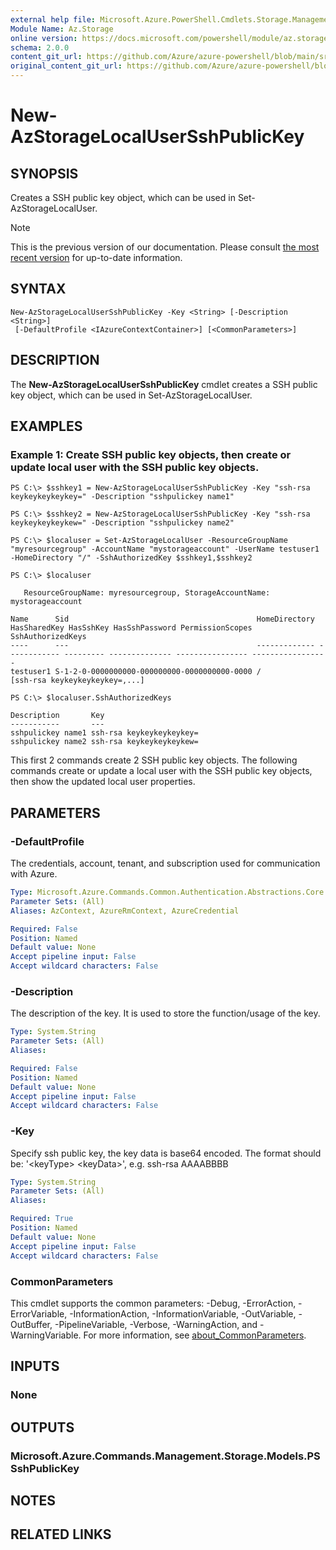 ```yaml
---
external help file: Microsoft.Azure.PowerShell.Cmdlets.Storage.Management.dll-Help.xml
Module Name: Az.Storage
online version: https://docs.microsoft.com/powershell/module/az.storage/new-azstoragelocalusersshpublickey
schema: 2.0.0
content_git_url: https://github.com/Azure/azure-powershell/blob/main/src/Storage/Storage.Management/help/New-AzStorageLocalUserSshPublicKey.md
original_content_git_url: https://github.com/Azure/azure-powershell/blob/main/src/Storage/Storage.Management/help/New-AzStorageLocalUserSshPublicKey.md
---
```


# New-AzStorageLocalUserSshPublicKey

## SYNOPSIS
Creates a SSH public key object, which can be used in Set-AzStorageLocalUser.

> [!NOTE]
>This is the previous version of our documentation. Please consult [the most recent version](/powershell/module/az.storage/new-azstoragelocalusersshpublickey) for up-to-date information.

## SYNTAX

```
New-AzStorageLocalUserSshPublicKey -Key <String> [-Description <String>]
 [-DefaultProfile <IAzureContextContainer>] [<CommonParameters>]
```

## DESCRIPTION
The **New-AzStorageLocalUserSshPublicKey** cmdlet creates a SSH public key object, which can be used in Set-AzStorageLocalUser.

## EXAMPLES

### Example 1: Create SSH public key objects, then create or update local user with the SSH public key objects.
<!-- Skip: Output cannot be splitted from code -->


```
PS C:\> $sshkey1 = New-AzStorageLocalUserSshPublicKey -Key "ssh-rsa keykeykeykeykey=" -Description "sshpulickey name1"

PS C:\> $sshkey2 = New-AzStorageLocalUserSshPublicKey -Key "ssh-rsa keykeykeykeykew=" -Description "sshpulickey name2"

PS C:\> $localuser = Set-AzStorageLocalUser -ResourceGroupName "myresourcegroup" -AccountName "mystorageaccount" -UserName testuser1 -HomeDirectory "/" -SshAuthorizedKey $sshkey1,$sshkey2

PS C:\> $localuser

   ResourceGroupName: myresourcegroup, StorageAccountName: mystorageaccount

Name      Sid                                          HomeDirectory HasSharedKey HasSshKey HasSshPassword PermissionScopes SshAuthorizedKeys             
----      ---                                          ------------- ------------ --------- -------------- ---------------- -----------------             
testuser1 S-1-2-0-0000000000-000000000-0000000000-0000 /                                                                    [ssh-rsa keykeykeykeykey=,...]

PS C:\> $localuser.SshAuthorizedKeys 

Description       Key                     
-----------       ---                     
sshpulickey name1 ssh-rsa keykeykeykeykey=
sshpulickey name2 ssh-rsa keykeykeykeykew=
```

This first 2 commands create 2 SSH public key objects. 
The following commands create or update a local user with the SSH public key objects, then show the updated local user properties.

## PARAMETERS

### -DefaultProfile
The credentials, account, tenant, and subscription used for communication with Azure.

```yaml
Type: Microsoft.Azure.Commands.Common.Authentication.Abstractions.Core.IAzureContextContainer
Parameter Sets: (All)
Aliases: AzContext, AzureRmContext, AzureCredential

Required: False
Position: Named
Default value: None
Accept pipeline input: False
Accept wildcard characters: False
```

### -Description
The description of the key.
It is used to store the function/usage of the key.

```yaml
Type: System.String
Parameter Sets: (All)
Aliases:

Required: False
Position: Named
Default value: None
Accept pipeline input: False
Accept wildcard characters: False
```

### -Key
Specify ssh public key, the key data is base64 encoded.
The format should be: '\<keyType\> \<keyData\>', e.g.
ssh-rsa AAAABBBB

```yaml
Type: System.String
Parameter Sets: (All)
Aliases:

Required: True
Position: Named
Default value: None
Accept pipeline input: False
Accept wildcard characters: False
```

### CommonParameters
This cmdlet supports the common parameters: -Debug, -ErrorAction, -ErrorVariable, -InformationAction, -InformationVariable, -OutVariable, -OutBuffer, -PipelineVariable, -Verbose, -WarningAction, and -WarningVariable. For more information, see [about_CommonParameters](http://go.microsoft.com/fwlink/?LinkID=113216).

## INPUTS

### None

## OUTPUTS

### Microsoft.Azure.Commands.Management.Storage.Models.PSSshPublicKey

## NOTES

## RELATED LINKS
